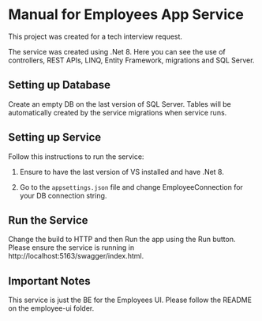 # Manual for Employees App Service

This project was created for a tech interview request.

The service was created using .Net 8. Here you can see the use of controllers, REST APIs, LINQ, Entity Framework, migrations and SQL Server.

## Setting up Database

Create an empty DB on the last version of SQL Server. Tables will be automatically created by the service migrations when service runs.

## Setting up Service

Follow this instructions to run the service:

1. Ensure to have the last version of VS installed and have .Net 8.

2. Go to the `appsettings.json` file and change EmployeeConnection for your DB connection string.

## Run the Service

Change the build to HTTP and then Run the app using the Run button. Please ensure the service is running in http://localhost:5163/swagger/index.html.

## Important Notes

This service is just the BE for the Employees UI. Please follow the README on the employee-ui folder.

